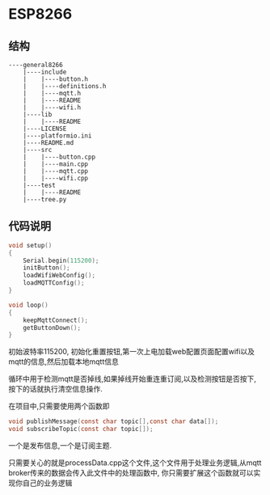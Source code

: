 # ESP8266

## 结构

```
----general8266
    |----include
    |    |----button.h
    |    |----definitions.h
    |    |----mqtt.h
    |    |----README
    |    |----wifi.h
    |----lib
    |    |----README
    |----LICENSE
    |----platformio.ini
    |----README.md
    |----src
    |    |----button.cpp
    |    |----main.cpp
    |    |----mqtt.cpp
    |    |----wifi.cpp
    |----test
    |    |----README
    |----tree.py
```

## 代码说明

```c
void setup()
{
	Serial.begin(115200);
	initButton();
	loadWifiWebConfig();
	loadMQTTConfig();
}

void loop()
{
	keepMqttConnect();
	getButtonDown();
}
```

初始波特率115200, 初始化重置按钮,第一次上电加载web配置页面配置wifi以及mqtt的信息,然后加载本地mqtt信息

循环中用于检测mqtt是否掉线,如果掉线开始重连重订阅,以及检测按钮是否按下,按下的话就执行清空信息操作.

在项目中,只需要使用两个函数即
```c
void publishMessage(const char topic[],const char data[]);
void subscribeTopic(const char topic[]);
```
一个是发布信息,一个是订阅主题.

只需要关心的就是processData.cpp这个文件,这个文件用于处理业务逻辑,从mqtt broker传来的数据会传入此文件中的处理函数中,
你只需要扩展这个函数就可以实现你自己的业务逻辑